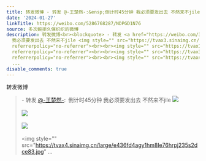 ```yaml
---
title: 转发微博 - 转发 @-王楚然-:&ensp;倒计时45分钟 我必须要发出去 不然来不jile [图片][图片][图片][图片][图片][图片]
date: '2024-01-27'
linkTitle: https://weibo.com/5286768287/NDPGD1N76
source: 多次婉拒久保织织的微博
description: 转发微博<br><blockquote> - 转发 <a href="https://weibo.com/3828809034" target="_blank">@-王楚然-</a>: 倒计时45分钟
  我必须要发出去 不然来不jile <img style="" src="https://tvax3.sinaimg.cn/large/e436fd4agy1hm8lcavrlfj235s2dckjn.jpg"
  referrerpolicy="no-referrer"><br><br><img style="" src="https://tvax1.sinaimg.cn/large/e436fd4agy1hm8lamhagaj235s2dcnpe.jpg"
  referrerpolicy="no-referrer"><br><br><img style="" src="https://tvax3.sinaimg.cn/large/e436fd4agy1hm8lbep25wj235s2dchdv.jpg"
  referrerpolicy="no-referrer"><br><br><img style="" src="https://tvax4.sinaimg.cn/large/e436fd4agy1hm8le76hrpj235s2dce83.jpg"
  ...
disable_comments: true
---
```

转发微博<br><blockquote> - 转发 <a href="https://weibo.com/3828809034" target="_blank">@-王楚然-</a>: 倒计时45分钟 我必须要发出去 不然来不jile <img style="" src="https://tvax3.sinaimg.cn/large/e436fd4agy1hm8lcavrlfj235s2dckjn.jpg" referrerpolicy="no-referrer"><br><br><img style="" src="https://tvax1.sinaimg.cn/large/e436fd4agy1hm8lamhagaj235s2dcnpe.jpg" referrerpolicy="no-referrer"><br><br><img style="" src="https://tvax3.sinaimg.cn/large/e436fd4agy1hm8lbep25wj235s2dchdv.jpg" referrerpolicy="no-referrer"><br><br><img style="" src="https://tvax4.sinaimg.cn/large/e436fd4agy1hm8le76hrpj235s2dce83.jpg" ...